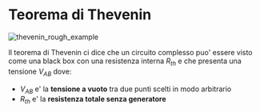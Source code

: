 # Teorema di Thevenin  

![thevenin_rough_example](https://github.com/dennyb87/elettrotecnica-serale/assets/7195133/c373d98e-b55e-4bac-a5b7-3d0d74a8903d)  

Il teorema di Thevenin ci dice che un circuito complesso puo' essere visto come una black box con una resistenza interna $R_{th}$ e che presenta una tensione $V_{AB}$ dove:

* $V_{AB}$ e' la **tensione a vuoto** tra due punti scelti in modo arbitrario
* $R_{th}$ e' la **resistenza totale senza generatore**  

